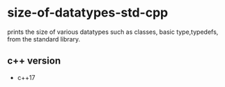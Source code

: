 # size-of-datatypes-std-cpp
prints the size of various datatypes such as classes, basic type,typedefs,  from the standard library.
## c++ version
 - c++17
